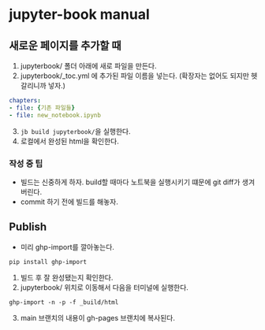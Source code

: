 # jupyter-book manual

## 새로운 페이지를 추가할 때
1. jupyterbook/ 폴더 아래에 새로 파일을 만든다.
2. jupyterbook/_toc.yml 에 추가된 파일 이름을 넣는다. (확장자는 없어도 되지만 헷갈리니까 넣자.)

```yaml
chapters:
- file: {기존 파일들}
- file: new_notebook.ipynb
```
3. `jb build jupyterbook/`을 실행한다.
4. 로컬에서 완성된 html을 확인한다.

### 작성 중 팁
- 빌드는 신중하게 하자. build할 때마다 노트북을 실행시키기 떄문에 git diff가 생겨버린다.
- commit 하기 전에 빌드를 해놓자.

## Publish
- 미리 ghp-import를 깔아놓는다.
```shell
pip install ghp-import
```
1. 빌드 후 잘 완성됐는지 확인한다.
2. jupyterbook/ 위치로 이동해서 다음을 터미널에 실행한다.
```shell
ghp-import -n -p -f _build/html
```
3. main 브랜치의 내용이 gh-pages 브랜치에 복사된다.
